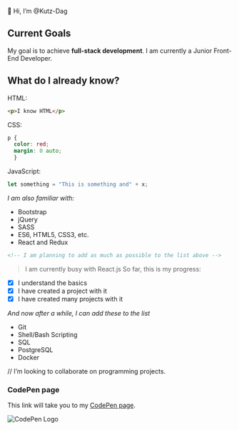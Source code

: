 👋 Hi, I’m @Kutz-Dag
<!-- full name is Kutbudien, but call me Kutz --->
## Current Goals

My goal is to achieve **full-stack development**.
I am currently a Junior Front-End Developer. 

## What do I already know?

HTML:
```HTML
<p>I know HTML</p>
```

CSS:
```CSS
p {
  color: red;
  margin: 0 auto;
  }
```

JavaScript:
```JavaScript
let something = "This is something and" + x;
```

*I am also familiar with:*
* Bootstrap
* jQuery
* SASS
* ES6, HTML5, CSS3, etc.
* React and Redux


```HTML
<!-- I am planning to add as much as possible to the list above -->
```


> I am currently busy with React.js
So far, this is my progress:
- [x] I understand the basics
- [x] I have created a project with it
- [x] I have created many projects with it

*And now after a while, I can add these to the list*
* Git
* Shell/Bash Scripting
* SQL
* PostgreSQL
* Docker

// I’m looking to collaborate on programming projects. <!-- in the future, obviously --->

### CodePen page
This link will take you to my [CodePen page](https://codepen.io/kutzz).

![CodePen Logo](https://cdn.icon-icons.com/icons2/2699/PNG/512/codepen_logo_icon_169360.png)
<!---
Kutz-Dag/Kutz-Dag is a ✨ special ✨ repository because its `README.md` (this file) appears on your GitHub profile.
You can click the Preview link to take a look at your changes. I am not used to GitHub by the way. I really hope to find a place where I can learn how to use it better.
--->
